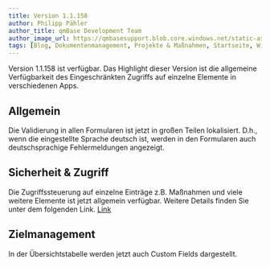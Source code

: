 ```yaml
---
title: Version 1.1.158
author: Philipp Pähler
author_title: qmBase Development Team
author_image_url: https://qmbasesupport.blob.core.windows.net/static-assets/img/persons/paehler_round.png
tags: [Blog, Dokumentenmanagement, Projekte & Maßnahmen, Startseite, Wiki]
---
```


Version 1.1.158 ist verfügbar. Das Highlight dieser Version ist die allgemeine Verfügbarkeit des Eingeschränkten Zugriffs auf einzelne Elemente in verschiedenen Apps.

<!--truncate-->

## Allgemein

Die Validierung in allen Formularen ist jetzt in großen Teilen lokalisiert. D.h., wenn die eingestellte Sprache deutsch ist, werden in den Formularen auch deutschsprachige Fehlermeldungen angezeigt.

## Sicherheit & Zugriff

Die Zugriffssteuerung auf einzelne Einträge z.B. Maßnahmen und viele weitere Elemente ist jetzt allgemein verfügbar. Weitere Details finden Sie unter dem folgenden Link.
[Link](/docs/faqs/56/#feingliedrigerer-zugriff)

## Zielmanagement

In der Übersichtstabelle werden jetzt auch Custom Fields dargestellt.
